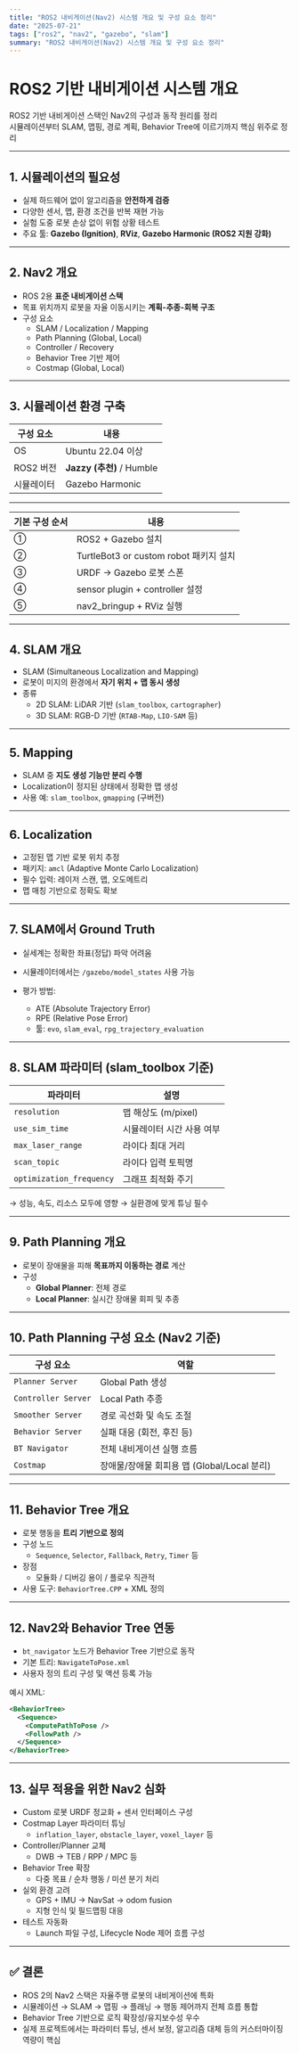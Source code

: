 ```yaml
---
title: "ROS2 내비게이션(Nav2) 시스템 개요 및 구성 요소 정리"
date: "2025-07-21"
tags: ["ros2", "nav2", "gazebo", "slam"]
summary: "ROS2 내비게이션(Nav2) 시스템 개요 및 구성 요소 정리"
---
```


# ROS2 기반 내비게이션 시스템 개요

ROS2 기반 내비게이션 스택인 Nav2의 구성과 동작 원리를 정리  
시뮬레이션부터 SLAM, 맵핑, 경로 계획, Behavior Tree에 이르기까지 핵심 위주로 정리

---

## 1. 시뮬레이션의 필요성

- 실제 하드웨어 없이 알고리즘을 **안전하게 검증**
- 다양한 센서, 맵, 환경 조건을 반복 재현 가능
- 실험 도중 로봇 손상 없이 위험 상황 테스트
- 주요 툴: **Gazebo (Ignition)**, **RViz**, **Gazebo Harmonic (ROS2 지원 강화)**

---

## 2. Nav2 개요

- ROS 2용 **표준 내비게이션 스택**
- 목표 위치까지 로봇을 자율 이동시키는 **계획-추종-회복 구조**
- 구성 요소
  - SLAM / Localization / Mapping
  - Path Planning (Global, Local)
  - Controller / Recovery
  - Behavior Tree 기반 제어
  - Costmap (Global, Local)

---

## 3. 시뮬레이션 환경 구축

| 구성 요소  | 내용                      |
| ---------- | ------------------------- |
| OS         | Ubuntu 22.04 이상         |
| ROS2 버전  | **Jazzy (추천)** / Humble |
| 시뮬레이터 | Gazebo Harmonic           |

---

| 기본 구성 순서 | 내용                                   |
| -------------- | -------------------------------------- |
| ①              | ROS2 + Gazebo 설치                     |
| ②              | TurtleBot3 or custom robot 패키지 설치 |
| ③              | URDF → Gazebo 로봇 스폰                |
| ④              | sensor plugin + controller 설정        |
| ⑤              | nav2_bringup + RViz 실행               |

---

## 4. SLAM 개요

- SLAM (Simultaneous Localization and Mapping)
- 로봇이 미지의 환경에서 **자기 위치 + 맵 동시 생성**
- 종류
  - 2D SLAM: LiDAR 기반 (`slam_toolbox`, `cartographer`)
  - 3D SLAM: RGB-D 기반 (`RTAB-Map`, `LIO-SAM` 등)

---

## 5. Mapping

- SLAM 중 **지도 생성 기능만 분리 수행**
- Localization이 정지된 상태에서 정확한 맵 생성
- 사용 예: `slam_toolbox`, `gmapping` (구버전)

---

## 6. Localization

- 고정된 맵 기반 로봇 위치 추정
- 패키지: `amcl` (Adaptive Monte Carlo Localization)
- 필수 입력: 레이저 스캔, 맵, 오도메트리
- 맵 매칭 기반으로 정확도 확보

---

## 7. SLAM에서 Ground Truth

- 실세계는 정확한 좌표(정답) 파악 어려움
- 시뮬레이터에서는 `/gazebo/model_states` 사용 가능
- 평가 방법:

  - ATE (Absolute Trajectory Error)
  - RPE (Relative Pose Error)
  - 툴: `evo`, `slam_eval`, `rpg_trajectory_evaluation`

---

## 8. SLAM 파라미터 (slam_toolbox 기준)

| 파라미터                 | 설명                      |
| ------------------------ | ------------------------- |
| `resolution`             | 맵 해상도 (m/pixel)       |
| `use_sim_time`           | 시뮬레이터 시간 사용 여부 |
| `max_laser_range`        | 라이다 최대 거리          |
| `scan_topic`             | 라이다 입력 토픽명        |
| `optimization_frequency` | 그래프 최적화 주기        |

→ 성능, 속도, 리소스 모두에 영향 → 실환경에 맞게 튜닝 필수

---

## 9. Path Planning 개요

- 로봇이 장애물을 피해 **목표까지 이동하는 경로** 계산
- 구성
  - **Global Planner**: 전체 경로
  - **Local Planner**: 실시간 장애물 회피 및 추종

---

## 10. Path Planning 구성 요소 (Nav2 기준)

| 구성 요소           | 역할                                        |
| ------------------- | ------------------------------------------- |
| `Planner Server`    | Global Path 생성                            |
| `Controller Server` | Local Path 추종                             |
| `Smoother Server`   | 경로 곡선화 및 속도 조절                    |
| `Behavior Server`   | 실패 대응 (회전, 후진 등)                   |
| `BT Navigator`      | 전체 내비게이션 실행 흐름                   |
| `Costmap`           | 장애물/장애물 회피용 맵 (Global/Local 분리) |

---

## 11. Behavior Tree 개요

- 로봇 행동을 **트리 기반으로 정의**
- 구성 노드
  - `Sequence`, `Selector`, `Fallback`, `Retry`, `Timer` 등
- 장점
  - 모듈화 / 디버깅 용이 / 플로우 직관적
- 사용 도구: `BehaviorTree.CPP` + XML 정의

---

## 12. Nav2와 Behavior Tree 연동

- `bt_navigator` 노드가 Behavior Tree 기반으로 동작
- 기본 트리: `NavigateToPose.xml`
- 사용자 정의 트리 구성 및 액션 등록 가능

예시 XML:

```xml
<BehaviorTree>
  <Sequence>
    <ComputePathToPose />
    <FollowPath />
  </Sequence>
</BehaviorTree>
```

---

## 13. 실무 적용을 위한 Nav2 심화

- Custom 로봇 URDF 정교화 + 센서 인터페이스 구성
- Costmap Layer 파라미터 튜닝
  - `inflation_layer`, `obstacle_layer`, `voxel_layer` 등
- Controller/Planner 교체
  - DWB → TEB / RPP / MPC 등
- Behavior Tree 확장
  - 다중 목표 / 순차 행동 / 미션 분기 처리
- 실외 환경 고려
  - GPS + IMU → NavSat → odom fusion
  - 지형 인식 및 필드맵핑 대응
- 테스트 자동화
  - Launch 파일 구성, Lifecycle Node 제어 흐름 구성

---

## ✅ 결론

- ROS 2의 Nav2 스택은 자율주행 로봇의 내비게이션에 특화
- 시뮬레이션 → SLAM → 맵핑 → 플래닝 → 행동 제어까지 전체 흐름 통합
- Behavior Tree 기반으로 로직 확장성/유지보수성 우수
- 실제 프로젝트에서는 파라미터 튜닝, 센서 보정, 알고리즘 대체 등의 커스터마이징 역량이 핵심
